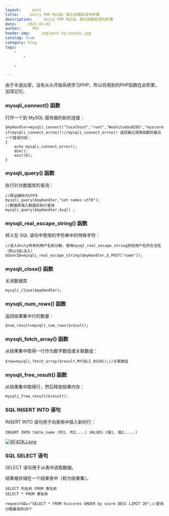 ```yaml
---
layout:     post
title:     Unity PHP MySQL 相关函数和语句积累
description:     Unity PHP MySQL 相关函数和语句积累
date:     2021-03-02
author:     POt
header-img:     img/post-bg-kuaidi.jpg
catalog: true
category: blog
tags:     
    -   
        -   

    -   

---
```


​	由于半道出家，没有从头开始系统学习PHP，所以将用到的PHP函数在此积累，加深记忆。

### mysqli_connect() 函数

打开一个到 MySQL 服务器的新的连接：

```
$myHandler=mysqli_connect("localhost","root","Woshitudou0205","myscoresdb");
if(mysqli_connect_errno())//mysqli_connect_errno() 返回最近调用函数的最后一个错误代码：
{
    echo mysqli_connect_error();
    die();
    exit(0);
}
```

### mysqli_query() 函数

执行针对数据库的查询：

```
//保证编码为UTF8
mysqli_query($myHandler,"set names utf8");
//数据库插入数据后执行查询
mysqli_query($myHandler,$sql) ;
```

### mysqli_real_escape_string() 函数

转义在 SQL 语句中使用的字符串中的特殊字符：

```
//读入Unity传来的用户名和分数，使用mysql_real_escape_string校验用户名的合法性（防止SQL注入）
$UserID=mysqli_real_escape_string($myHandler,$_POST["name"]);
```

### mysqli_close() 函数

关闭数据库

```
mysqli_close($myHandler);
```

### mysqli_num_rows() 函数

返回结果集中行的数量：

```
$num_result=mysqli_num_rows($result);
```

### mysqli_fetch_array() 函数

从结果集中取得一行作为数字数组或关联数组：

```
$row=mysqli_fetch_array($result,MYSQLI_ASSOC);//关联数组
```

### mysqli_free_result() 函数

从结果集中取得行，然后释放结果内存：

```
mysqli_free_result($result);
```

### SQL INSERT INTO 语句

INSERT INTO 语句用于向表格中插入新的行：

```
INSERT INTO table_name (列1, 列2,...) VALUES (值1, 值2,....)
```

[![6F4OKJ.png](https://s3.ax1x.com/2021/03/02/6F4OKJ.png)](https://imgtu.com/i/6F4OKJ)

### SQL SELECT 语句

SELECT 语句用于从表中选取数据。

结果被存储在一个结果表中（称为结果集）。

```
SELECT 列名称 FROM 表名称
SELECT * FROM 表名称
```

```
requestSQL="SELECT * FROM hiscores ORDER by score DESC LIMIT 20";//查询分数最高的20个
```